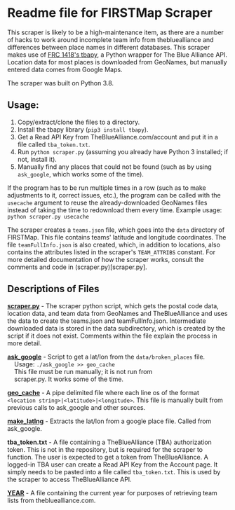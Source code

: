Readme file for FIRSTMap Scraper
===

This scraper is likely to be a high-maintenance item, as there are a number
of hacks to work around incomplete team info from thebluealliance and
differences between place names in different databases. This scraper makes use
of [FRC 1418's tbapy](https://github.com/frc1418/tbapy), a Python wrapper for
The Blue Alliance API. Location data for most places is downloaded from
GeoNames, but manually entered data comes from Google Maps.

The scraper was built on Python 3.8.

## Usage:
1. Copy/extract/clone the files to a directory.
2. Install the tbapy library (`pip3 install tbapy`).
3. Get a Read API Key from TheBlueAlliance.com/account and put it in a file
   called `tba_token.txt`.
3. Run `python scraper.py` (assuming you already have Python 3 installed; if
   not, install it).
4. Manually find any places that could not be found (such as by using
   `ask_google`, which works some of the time).

If the program has to be run multiple times in a row (such as to make
adjustments to it, correct issues, etc.), the program can be called with the
`usecache` argument to reuse the already-downloaded GeoNames files instead of
taking the time to redownload them every time. Example usage:
`python scraper.py usecache`

The scraper creates a `teams.json` file, which goes into the `data` 
directory of FIRSTMap. This file contains teams' latitude and longitude 
coordinates. The file `teamFullInfo.json` is also created, which, in 
addition to locations, also contains the attributes listed in the 
scraper's `TEAM_ATTRIBS` constant. For more detailed documentation of 
how the scraper works, consult the comments and code in 
(scraper.py)[scraper.py].

## Descriptions of Files

**[scraper.py](scraper.py)** - The scraper python script, which gets the postal
code data, location data, and team data from GeoNames and TheBlueAlliance and
uses the data to create the teams.json and teamFullInfo.json. Intermediate
downloaded data is stored in the data subdirectory, which is created by the
script if it does not exist. Comments within the file explain the process in
more detail.

**[ask_google](ask_google)** - Script to get a lat/lon from the
`data/broken_places` file.<br>
&nbsp;&nbsp;&nbsp;&nbsp;Usage: `./ask_google >> geo_cache`<br>
&nbsp;&nbsp;&nbsp;&nbsp;This file must be run manually; it is not run from<br>
&nbsp;&nbsp;&nbsp;&nbsp;scraper.py. It works some of the time.

**[geo_cache](geo_cache)** - A pipe delimited file where each line os of the
format `<location string>|<latitude>|<longitude>`. This file is manually built
from previous calls to ask_google and other sources.

**[make_latlng](make_latlng)** - Extracts the lat/lon from a google place file.
Called from ask_google.

**tba_token.txt** - A file containing a TheBlueAlliance (TBA)
authorization token. This is not in the repository, but is required for the
scraper to function. The user is expected to get a token from TheBlueAlliance.
A logged-in TBA user can create a Read API Key from the Account page. It simply
needs to be pasted into a file called `tba_token.txt`. This is used by the
scraper to access TheBlueAlliance API.

**[YEAR](YEAR)** - A file containing the current year for purposes of
retrieving team lists from thebluealliance.com.
